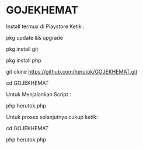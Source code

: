 # GOJEKHEMAT

Install termux di Playstore 
Ketik : 

pkg update && upgrade

pkg install git

pkg install php

git clone https://github.com/herutok/GOJEKHEMAT.git

cd GOJEKHEMAT


Untuk Menjalankan Script : 

php herutok.php


Untuk proses selanjutnya cukup ketik: 

cd GOJEKHEMAT

php herutok.php

